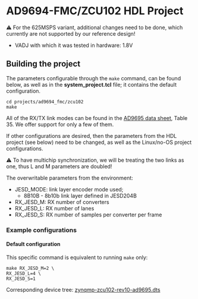<!-- no_no_os -->

# AD9694-FMC/ZCU102 HDL Project

:warning: For the 625MSPS variant, additional changes need to be done, which currently are not supported by our reference design!

- VADJ with which it was tested in hardware: 1.8V

## Building the project

The parameters configurable through the `make` command, can be found below, as well as in the **system_project.tcl** file; it contains the default configuration.

```
cd projects/ad9694_fmc/zcu102
make
```

All of the RX/TX link modes can be found in the [AD9695 data sheet](https://www.analog.com/media/en/technical-documentation/data-sheets/ad9695.pdf), Table 35. We offer support for only a few of them.

If other configurations are desired, then the parameters from the HDL project (see below) need to be changed, as well as the Linux/no-OS project configurations.

:warning: To have multichip synchronization, we will be treating the two links as one, thus L and M parameters are doubled!

The overwritable parameters from the environment:

- JESD_MODE: link layer encoder mode used; 
  - 8B10B - 8b10b link layer defined in JESD204B
- RX_JESD_M: RX number of converters
- RX_JESD_L: RX number of lanes
- RX_JESD_S: RX number of samples per converter per frame

### Example configurations

#### Default configuration

This specific command is equivalent to running `make` only:

```
make RX_JESD_M=2 \
RX_JESD_L=4 \
RX_JESD_S=1
```

Corresponding device tree: [zynqmp-zcu102-rev10-ad9695.dts](https://github.com/analogdevicesinc/linux/blob/main/arch/arm64/boot/dts/xilinx/zynqmp-zcu102-rev10-ad9695.dts)
